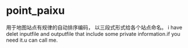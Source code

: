 # point_paixu
用于地图站点有规律的自动排序编码，
以三段式形式给各个站点命名。
i have delet inputfile and outputfile that include some private information.if you need it.u can call me.
